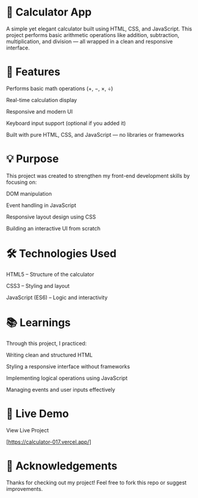# 🧮 Calculator App

A simple yet elegant calculator built using HTML, CSS, and JavaScript.
This project performs basic arithmetic operations like addition, subtraction, multiplication, and division — all wrapped in a clean and responsive interface.

# 🚀 Features

Performs basic math operations (+, −, ×, ÷)

Real-time calculation display

Responsive and modern UI

Keyboard input support (optional if you added it)

Built with pure HTML, CSS, and JavaScript — no libraries or frameworks

# 💡 Purpose

This project was created to strengthen my front-end development skills by focusing on:

DOM manipulation

Event handling in JavaScript

Responsive layout design using CSS

Building an interactive UI from scratch

# 🛠️ Technologies Used

HTML5 – Structure of the calculator

CSS3 – Styling and layout

JavaScript (ES6) – Logic and interactivity

# 📚 Learnings

Through this project, I practiced:

Writing clean and structured HTML

Styling a responsive interface without frameworks

Implementing logical operations using JavaScript

Managing events and user inputs effectively

# 🔗 Live Demo

View Live Project 

[https://calculator-017.vercel.app/]

# 🙌 Acknowledgements

Thanks for checking out my project!
Feel free to fork this repo or suggest improvements.